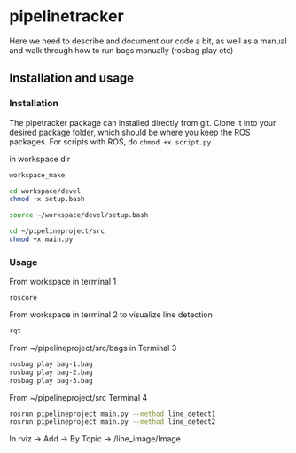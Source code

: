 # pipelinetracker

Here we need to describe and document our code a bit, as well as a manual and walk through how to run bags manually (rosbag play etc)


## Installation and usage

### Installation

The pipetracker package can installed directly from git. Clone it into your desired package folder, which should be where you keep the ROS packages. 
For scripts with ROS, do `chmod +x script.py` . 


in workspace dir
```sh
workspace_make
```

```sh
cd workspace/devel
chmod +x setup.bash
```

```sh
source ~/workspace/devel/setup.bash
```

```sh
cd ~/pipelineproject/src
chmod +x main.py
```




### Usage

From workspace in terminal 1

```sh
roscore
```

From workspace in terminal 2 to visualize line detection
```sh
rqt
```
From ~/pipelineproject/src/bags in Terminal 3
```sh
rosbag play bag-1.bag
rosbag play bag-2.bag
rosbag play bag-3.bag
```

From ~/pipelineproject/src Terminal 4

```sh
rosrun pipelineproject main.py --method line_detect1 
rosrun pipelineproject main.py --method line_detect2 
```

In rviz -> Add -> By Topic -> /line_image/Image
